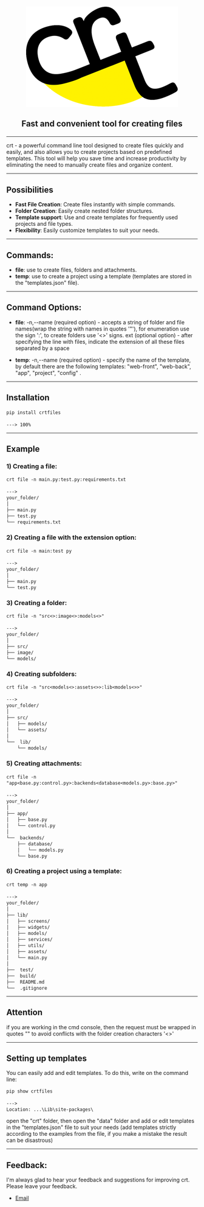<!-- <h1><p align="center">crt</p></h1> -->
<p align="center"><img src="docs/crt_logo_black.png" /></p>
<h2><p align="center">Fast and convenient tool for creating files</p></h2>

---

crt - a powerful command line tool designed to create files quickly and easily, and also allows you to create projects based on predefined templates. This tool will help you save time and increase productivity by eliminating the need to manually create files and organize content.

---

## Possibilities

- **Fast File Creation**: Create files instantly with simple commands.
- **Folder Creation**: Easily create nested folder structures.
- **Template support**: Use and create templates for frequently used projects and file types.
- **Flexibility**: Easily customize templates to suit your needs.

---

## Commands:

- **file**: use to create files, folders and attachments.
- **temp**: use to create a project using a template (templates are stored in the "templates.json" file).

---

## Command Options:

- **file**:
  -n,--name (required option) - accepts a string of folder and file names(wrap the string with names in quotes '"'), for enumeration use the sign ':', to create folders use '<>' signs.
  ext (optional option) - after specifying the line with files, indicate the extension of all these files separated by a space

- **temp**: -n,--name (required option) - specify the name of the template, by default there are the following templates: "web-front", "web-back", "app", "project", "config" .

---

## Installation

```console
pip install crtfiles

---> 100%
```

---

## Example

### 1) Creating a file:

```console
crt file -n main.py:test.py:requirements.txt

--->
your_folder/
│
├── main.py
├── test.py
└── requirements.txt
```

### 2) Сreating a file with the extension option:

```console
crt file -n main:test py

--->
your_folder/
│
├── main.py
└── test.py
```

### 3) Creating a folder:

```console
crt file -n "src<>:image<>:models<>"

--->
your_folder/
│
├── src/
├── image/
└── models/
```

### 4) Creating subfolders:

```console
crt file -n "src<models<>:assets<>>:lib<models<>>"

--->
your_folder/
│
├── src/
│   ├── models/
│   └── assets/
│
└──  lib/
    └── models/

```

### 5) Creating attachments:

```console
crt file -n "app<base.py:control.py>:backends<database<models.py>:base.py>"

--->
your_folder/
│
├── app/
│   ├── base.py
│   └── control.py
│
└──  backends/
    ├── database/
    │   └── models.py
    └── base.py

```

### 6) Сreating a project using a template:

```console
crt temp -n app

--->
your_folder/
│
├── lib/
│   ├── screens/
│   ├── widgets/
│   ├── models/
│   ├── services/
│   ├── utils/
│   ├── assets/
│   └── main.py
│
├──  test/
├──  build/
├──  README.md
└──  .gitignore

```

---

## Attention

if you are working in the cmd console, then the request must be wrapped in quotes "" to avoid conflicts with the folder creation characters '<>'

---

## Setting up templates

You can easily add and edit templates. To do this, write on the command line:

```console
pip show crtfiles

--->
Location: ...\Lib\site-packages\
```

open the "crt" folder, then open the "data" folder and add or edit templates in the "templates.json" file to suit your needs (add templates strictly according to the examples from the file, if you make a mistake the result can be disastrous)

---

## Feedback:

I'm always glad to hear your feedback and suggestions for improving crt. Please leave your feedback.

- [Email](crtpproject@gmail.com)
